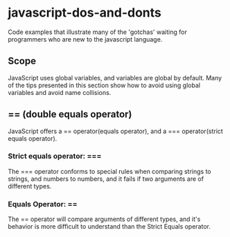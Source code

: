 javascript-dos-and-donts
========================

Code examples that illustrate many of the 'gotchas' waiting for programmers who are new to the javascript language.

Scope
-----

JavaScript uses global variables, and variables are global by default.  Many of the tips presented in this section show how to avoid using global variables and avoid name collisions.

== (double equals operator)
---------------------------

JavaScript offers a == operator(equals operator), and a === operator(strict equals operator).

### Strict equals operator: === 
The === operator conforms to special rules when comparing strings to strings, and numbers to numbers, and it fails if two arguments are of different types. 

### Equals Operator: ==
The == operator will compare arguments of different types, and it's behavior is more difficult to understand than the Strict Equals operator.
